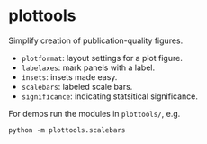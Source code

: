 # plottools
Simplify creation of publication-quality figures.

- `plotformat`: layout settings for a plot figure.
- `labelaxes`: mark panels with a label.
- `insets`: insets made easy.
- `scalebars`: labeled scale bars.
- `significance`: indicating statsitical significance.

For demos run the modules in `plottools/`, e.g.
```
python -m plottools.scalebars
```
